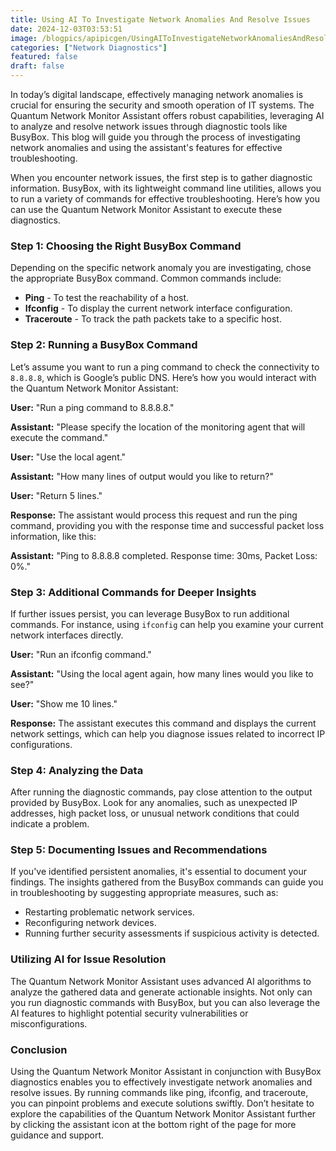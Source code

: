 ```yaml
---
title: Using AI To Investigate Network Anomalies And Resolve Issues
date: 2024-12-03T03:53:51
image: /blogpics/apipicgen/UsingAIToInvestigateNetworkAnomaliesAndResolveIssues-7O5AMJYVPW.jpg
categories: ["Network Diagnostics"]
featured: false
draft: false
---
```

In today’s digital landscape, effectively managing network anomalies is crucial for ensuring the security and smooth operation of IT systems. The Quantum Network Monitor Assistant offers robust capabilities, leveraging AI to analyze and resolve network issues through diagnostic tools like BusyBox. This blog will guide you through the process of investigating network anomalies and using the assistant's features for effective troubleshooting.

When you encounter network issues, the first step is to gather diagnostic information. BusyBox, with its lightweight command line utilities, allows you to run a variety of commands for effective troubleshooting. Here’s how you can use the Quantum Network Monitor Assistant to execute these diagnostics.

### Step 1: Choosing the Right BusyBox Command

Depending on the specific network anomaly you are investigating, chose the appropriate BusyBox command. Common commands include:
- **Ping** - To test the reachability of a host.
- **Ifconfig** - To display the current network interface configuration.
- **Traceroute** - To track the path packets take to a specific host.

### Step 2: Running a BusyBox Command

Let’s assume you want to run a ping command to check the connectivity to `8.8.8.8`, which is Google’s public DNS. Here’s how you would interact with the Quantum Network Monitor Assistant:

**User:** "Run a ping command to 8.8.8.8."

**Assistant:** "Please specify the location of the monitoring agent that will execute the command."

**User:** "Use the local agent."

**Assistant:** "How many lines of output would you like to return?" 

**User:** "Return 5 lines."

**Response:**
The assistant would process this request and run the ping command, providing you with the response time and successful packet loss information, like this:

**Assistant:** "Ping to 8.8.8.8 completed. Response time: 30ms, Packet Loss: 0%."

### Step 3: Additional Commands for Deeper Insights

If further issues persist, you can leverage BusyBox to run additional commands. For instance, using `ifconfig` can help you examine your current network interfaces directly.

**User:** "Run an ifconfig command."

**Assistant:** "Using the local agent again, how many lines would you like to see?"

**User:** "Show me 10 lines."

**Response:**
The assistant executes this command and displays the current network settings, which can help you diagnose issues related to incorrect IP configurations.

### Step 4: Analyzing the Data

After running the diagnostic commands, pay close attention to the output provided by BusyBox. Look for any anomalies, such as unexpected IP addresses, high packet loss, or unusual network conditions that could indicate a problem.

### Step 5: Documenting Issues and Recommendations

If you've identified persistent anomalies, it's essential to document your findings. The insights gathered from the BusyBox commands can guide you in troubleshooting by suggesting appropriate measures, such as:
- Restarting problematic network services.
- Reconfiguring network devices.
- Running further security assessments if suspicious activity is detected.

### Utilizing AI for Issue Resolution

The Quantum Network Monitor Assistant uses advanced AI algorithms to analyze the gathered data and generate actionable insights. Not only can you run diagnostic commands with BusyBox, but you can also leverage the AI features to highlight potential security vulnerabilities or misconfigurations.

### Conclusion

Using the Quantum Network Monitor Assistant in conjunction with BusyBox diagnostics enables you to effectively investigate network anomalies and resolve issues. By running commands like ping, ifconfig, and traceroute, you can pinpoint problems and execute solutions swiftly. Don’t hesitate to explore the capabilities of the Quantum Network Monitor Assistant further by clicking the assistant icon at the bottom right of the page for more guidance and support.